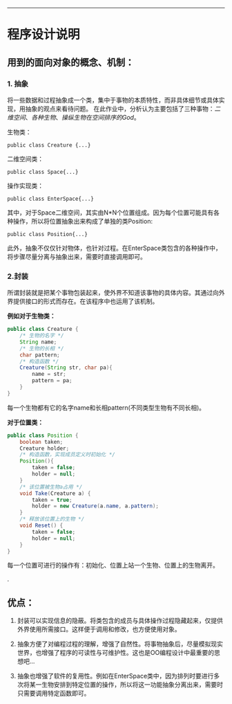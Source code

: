 ---
# 程序设计说明

## 用到的面向对象的概念、机制：
### 1. 抽象
将一些数据和过程抽象成一个类，集中于事物的本质特性，而非具体细节或具体实现，用抽象的观点来看待问题。
在此作业中，分析认为主要包括了三种事物：*二维空间*、*各种生物*、*操纵生物在空间排序的God*。

生物类：

`public class Creature {...}`

二维空间类：

`public class Space{...}`

操作实现类：

`public class EnterSpace{...}`

其中，对于Space二维空间，其实由N*N个位置组成。因为每个位置可能具有各种操作，所以将位置抽象出来构成了单独的类Position:

`public class Position{...}`          

此外，抽象不仅仅针对物体，也针对过程。在EnterSpace类包含的各种操作中，将步骤尽量分离与抽象出来，需要时直接调用即可。


### 2.封装
所谓封装就是把某个事物包装起来，使外界不知道该事物的具体内容。其通过向外界提供接口的形式而存在。在该程序中也运用了该机制。

**例如对于生物类：**
```java
public class Creature {
    /* 生物的名字 */
    String name;
    /* 生物的长相 */
    char pattern;
    /* 构造函数 */
    Creature(String str, char pa){
        name = str;
        pattern = pa;
    }
}
```
每一个生物都有它的名字name和长相pattern(不同类型生物有不同长相)。

**对于位置类：**
```java
public class Position {
    boolean taken;
    Creature holder;
    /* 构造函数，实现成员定义时初始化 */
    Position(){
        taken = false;
        holder = null;
    }
    /* 该位置被生物a占用 */
    void Take(Creature a) {
        taken = true;
        holder = new Creature(a.name, a.pattern);
    }
    /* 释放该位置上的生物 */
    void Reset() {
        taken = false;
        holder = null;
    }
}
```

每一个位置可进行的操作有：初始化、位置上站一个生物、位置上的生物离开。

  
.


## 优点：

1. 封装可以实现信息的隐蔽。将类包含的成员与具体操作过程隐藏起来，仅提供外界使用所需接口。这样便于调用和修改，也方便使用对象。

2. 抽象方便了对编程过程的理解，增强了自然性。将事物抽象后，尽量模拟现实世界，也增强了程序的可读性与可维护性。这也是OO编程设计中最重要的思想吧...

3. 抽象也增强了软件的复用性。例如在EnterSpace类中，因为排列时要进行多次将某一生物安排到特定位置的操作，所以将这一功能抽象分离出来，需要时只需要调用特定函数即可。
